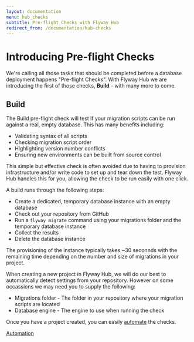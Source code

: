 ```yaml
---
layout: documentation
menu: hub_checks
subtitle: Pre-flight Checks with Flyway Hub
redirect_from: /documentation/hub-checks
---
```


# Introducing Pre-flight Checks

We're calling all those tasks that should be completed before a database deployment happens "Pre-flight Checks". With Flyway Hub we are introducing the first of those checks, **Build** - with many more to come.

## Build

The Build pre-flight check will test if your migration scripts can be run against a real, empty database. This has many benefits including:

- Validating syntax of all scripts
- Checking migration script order
- Highlighting version number conflicts
- Ensuring new environments can be built from source control

This simple but effective check is often avoided due to having to provision infrastructure and/or write code to set up and tear down the test. Flyway Hub handles this for you, allowing the check to be run easily with one click.

A build runs through the following steps:

- Create a dedicated, temporary database instance with an empty database
- Check out your repository from GitHub
- Run a `flyway migrate` command using your migrations folder and the temporary database instance
- Collect the results
- Delete the database instance

The provisioning of the instance typically takes ~30 seconnds with the remaining time depending on the number and size of migrations in your project.

When creating a new project in Flyway Hub, we will do our best to automatically detect settings from your repository. However on some occassions we may need you to supply the following:

- Migrations folder - The folder in your repository where your migration scripts are located
- Database engine - The engine to use when running the check

Once you have a project created, you can easily <a href="/documentation/hub/automation">automate</a> the checks.

<a href="/documentation/hub/automation"
        class="btn btn-primary">Automation <i class="fa fa-arrow-right"></i></a>
